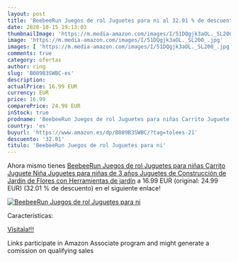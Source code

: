 ```yaml
---
layout: post
title: 'BeebeeRun Juegos de rol Juguetes para ni al 32.01 % de descuento'
date: 2020-10-15 19:13:03
thumbnailImage: 'https://m.media-amazon.com/images/I/51DQgjk3aOL._SL200_.jpg'
image: 'https://m.media-amazon.com/images/I/51DQgjk3aOL._SL200_.jpg'
images: [ 'https://m.media-amazon.com/images/I/51DQgjk3aOL._SL200_.jpg' ]
comments: true
category: ofertas
author: ring
slug: 'B089B3SWBC-es'
description:
actualPrice: 16.99 EUR
currency: EUR
price: 16.99
comparePrice: 24.99 EUR
inStock: true
prodname: 'BeebeeRun Juegos de rol Juguetes para niñas Carrito Juguete Niña Juguetes para niñas de 3 años Juguetes de Construcción de Jardín de Flores con Herramientas de jardín'
country: 'es'
buyurl: 'https://www.amazon.es/dp/B089B3SWBC/?tag=tolees-21'
descuento: '32.01'
titulo: 'BeebeeRun Juegos de rol Juguetes para ni'
---
```


Ahora mismo tienes [BeebeeRun Juegos de rol Juguetes para niñas Carrito Juguete Niña Juguetes para niñas de 3 años Juguetes de Construcción de Jardín de Flores con Herramientas de jardín](https://www.amazon.es/dp/B089B3SWBC/?tag=tolees-21) a 16.99 EUR (original: 24.99 EUR) (32.01 %  de descuento) en el siguiente enlace!

[![BeebeeRun Juegos de rol Juguetes para ni](https://m.media-amazon.com/images/I/51DQgjk3aOL._SL200_.jpg)](https://www.amazon.es/dp/B089B3SWBC/?tag=tolees-21)

Características:


[Visítala!!!](https://www.amazon.es/dp/B089B3SWBC/?tag=tolees-21)

Links participate in Amazon Associate program and might generate a comission on qualifying sales
